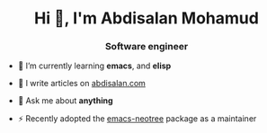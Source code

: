 <h1 align="center">Hi 👋, I'm Abdisalan Mohamud</h1>
<h3 align="center">Software engineer</h3>

- 🌱 I’m currently learning **emacs**, and **elisp**

- 📝 I write articles on [abdisalan.com](https://abdisalan.com)

- 💬 Ask me about **anything**

- ⚡ Recently adopted the [emacs-neotree](https://github.com/jaypei/emacs-neotree) package as a maintainer
